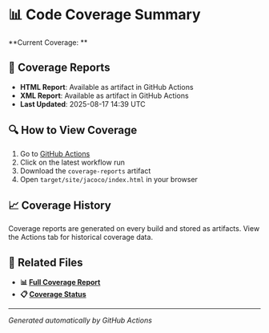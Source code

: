 # 📊 Code Coverage Summary

**Current Coverage: **

## 📁 Coverage Reports

- **HTML Report**: Available as artifact in GitHub Actions
- **XML Report**: Available as artifact in GitHub Actions
- **Last Updated**: 2025-08-17 14:39 UTC

## 🔍 How to View Coverage

1. Go to [GitHub Actions](https://github.com/Gqlex/gqlex-path-selection-java/actions)
2. Click on the latest workflow run
3. Download the `coverage-reports` artifact
4. Open `target/site/jacoco/index.html` in your browser

## 📈 Coverage History

Coverage reports are generated on every build and stored as artifacts.
View the Actions tab for historical coverage data.

## 🔗 Related Files

- **📊 [Full Coverage Report](https://github.com/Gqlex/gqlex-path-selection-java/blob/main/docs/COVERAGE_REPORT.md)**
- **📋 [Coverage Status](https://github.com/Gqlex/gqlex-path-selection-java/blob/main/docs/COVERAGE_STATUS.md)**

---
*Generated automatically by GitHub Actions*
